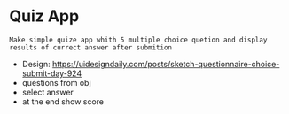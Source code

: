 # Quiz App

    Make simple quize app whith 5 multiple choice quetion and display results of currect answer after submition

-   Design: https://uidesigndaily.com/posts/sketch-questionnaire-choice-submit-day-924
-   questions from obj
-   select answer
-   at the end show score
